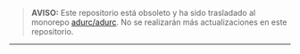 > **AVISO:** Este repositorio está obsoleto y ha sido trasladado al monorepo [adurc/adurc](https://github.com/adurc/adurc). No se realizarán más actualizaciones en este repositorio.

---
